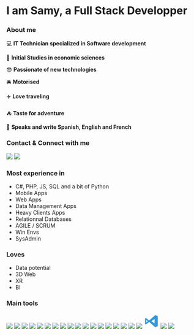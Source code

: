 # I am Samy, a Full Stack Developper

### About me
:computer: **IT Technician specialized in Software development**

:book: **Initial Studies in economic sciences**

:sunglasses: **Passionate of new technologies**

:oncoming_automobile: **Motorised**

:airplane: **Love traveling**

:tent: **Taste for adventure**

:mega: **Speaks and write Spanish, English and French**

### Contact & Connect with me


[<img src="https://img.icons8.com/color/40/linkedin.png"/>](https://www.linkedin.com/in/samy-pelaez/)
[<img src="https://img.icons8.com/color/40/twitter-circled--v1.png"/>](https://www.linkedin.com/in/samy-pelaez/)


### Most experience in

- C#, PHP, JS, SQL and a bit of Python
- Mobile Apps
- Web Apps
- Data Management Apps
- Heavy Clients Apps
- Relationnal Databases
- AGILE / SCRUM
- Win Envs
- SysAdmin

### Loves
- Data potential
- 3D Web
- XR
- BI

### Main tools

<img src="https://img.icons8.com/color/40/000000/c-sharp-logo.png"/>
<img src="https://img.icons8.com/officel/40/000000/php-logo.png"/>
<img src="https://img.icons8.com/color/40/000000/javascript--v1.png"/>
<img src="https://img.icons8.com/ios-filled/40/005070/jquery.png"/>
<img src="https://img.icons8.com/color/40/000000/html-5--v1.png"/>
<img src="https://img.icons8.com/color/40/000000/css3.png"/>
<img src="https://img.icons8.com/external-flaticons-flat-flat-icons/40/000000/external-sql-computer-programming-flaticons-flat-flat-icons.png"/>
<img src="https://img.icons8.com/color/40/000000/mysql-logo.png"/>
<img src="https://img.icons8.com/fluency/40/000000/python.png"/>
<img src="https://img.icons8.com/color/40/000000/powershell.png"/>
<img src="https://img.icons8.com/color/40/000000/java-coffee-cup-logo--v1.png"/>
<img src="https://img.icons8.com/color-glass/40/000000/api-settings.png"/>
<img src="https://img.icons8.com/fluency/40/000000/unity.png"/>
<img src="https://img.icons8.com/color/40/000000/android-os.png"/>
<img src="https://img.icons8.com/color/40/000000/windows-logo.png"/>
<img src="https://img.icons8.com/ios-filled/40/990000/webgl.png"/>
<img src="https://img.icons8.com/color/40/000000/office-365.png"/>
<img src="https://img.icons8.com/color/40/000000/visual-studio--v1.png"/>
<svg xmlns="http://www.w3.org/2000/svg" x="0px" y="0px"
width="40" height="40"
viewBox="0 0 172 172"
style=" fill:#000000;"><g fill="none" fill-rule="nonzero" stroke="none" stroke-width="1" stroke-linecap="butt" stroke-linejoin="miter" stroke-miterlimit="10" stroke-dasharray="" stroke-dashoffset="0" font-family="none" font-weight="none" font-size="none" text-anchor="none" style="mix-blend-mode: normal"><path d="M0,172v-172h172v172z" fill="none"></path><g fill="#3498db"><path d="M129,17.91667l-68.08333,59.125l-35.83333,-26.875l-10.75,4.47917v62.70833l10.75,4.47917l35.83333,-26.875l68.08333,59.125l28.66667,-10.75v-114.66667zM28.66667,71.66667l17.91667,14.33333l-17.91667,14.33333zM86,86l35.83333,-25.08333v50.16667z"></path></g></g></svg>
<img src="https://img.icons8.com/external-sbts2018-flat-sbts2018/40/000000/external-agile-basic-ui-elements-2.4-sbts2018-flat-sbts2018.png"/>
<img src="https://img.icons8.com/external-flaticons-flat-flat-icons/40/000000/external-kanban-project-management-flaticons-flat-flat-icons.png"/>